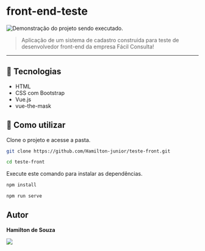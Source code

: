 # front-end-teste

<img src="./public/demonstracao.gif" alt="Demonstração do projeto sendo executado.">

> Aplicação de um sistema de cadastro construida para teste de desenvolvedor front-end da empresa Fácil Consulta!

<hr>

## 🧪 Tecnologias

- HTML
- CSS com Bootstrap
- Vue.js
- vue-the-mask

## 🚀 Como utilizar

Clone o projeto e acesse a pasta.

```bash
git clone https://github.com/Hamilton-junior/teste-front.git

cd teste-front

```

Execute este comando para instalar as dependências.

```bash
npm install

npm run serve
```

## Autor

<strong> Hamilton de Souza </strong>
<br>

<a href="https://www.linkedin.com/in/hamilton-junior-34451018a/" target="_blank"><img src="https://img.shields.io/badge/Linkedin-blue?style=for-the-badge&logo=Linkedin"></a>
